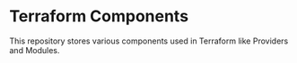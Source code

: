 # Terraform Components

This repository stores various components used in Terraform like Providers and Modules.